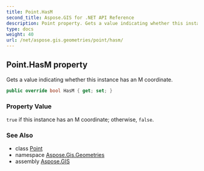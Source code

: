 ```yaml
---
title: Point.HasM
second_title: Aspose.GIS for .NET API Reference
description: Point property. Gets a value indicating whether this instance has an M coordinate.
type: docs
weight: 40
url: /net/aspose.gis.geometries/point/hasm/
---
```

## Point.HasM property

Gets a value indicating whether this instance has an M coordinate.

```csharp
public override bool HasM { get; set; }
```

### Property Value

`true` if this instance has an M coordinate; otherwise, `false`.

### See Also

* class [Point](../)
* namespace [Aspose.Gis.Geometries](../../point/)
* assembly [Aspose.GIS](../../../)


